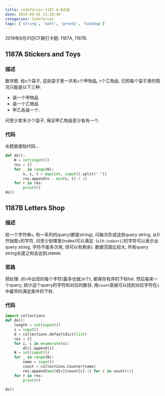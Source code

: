 ```yaml
---
title: codeforces-1187-A-B总结
date: 2019-09-01 21:29:40
categories: Codeforces
tags: ['string', 'math', 'greedy', 'hashmap']
---
```

2019年8月31日CF群打卡题: 1187A, 1187B.

## 1187A Stickers and Toys
### 描述

数学题. 给`n`个袋子, 这些袋子里一共有`s`个甲物品, `t`个乙物品. 已知每个袋子里的情况只能是以下三种:
- 装一个甲物品
- 装一个乙物品
- 甲乙各装一个.

问至少拿多少个袋子, 保证甲乙物品至少各有一个.

### 代码
水题直接贴代码...
```python
def do():
    N = int(input())
    res = []
    for _ in range(N):
        n, s, t = map(int, input().split(" "))
        res.append(n - min(s, t) + 1)
    for r in res:
        print(r)
do()
``` 

## 1187B Letters Shop
### 描述
给一个字符串`s`, 和一系列的query(都是string), 问每次形成这些query string, 从0开始取`s`的字符, 问至少到哪里(index)可以满足. (`s[0:index+1]`的字符可以表示出query string, 字符不能多次用, 但可以有剩余). 数据范围比较大, 所有query string长度之和会达到`200000`.

### 思路
预处理: 对`s`中出现的每个字符(最多也就`26`个), 都保存有序的下标list. 然后每来一个query, 统计这个query的字符和对应的数目. 用`count`直接可以找到对应字符在`s`中最早的满足条件的下标.

### 代码
```python
import collections
def do():
    length = int(input())
    s = input()
    d = collections.defaultdict(list)
    res = []
    for i, c in enumerate(s):
        d[c].append(i)
    N = int(input())
    for _ in range(N):
        name = input()
        count = collections.Counter(name)
        res.append(max(d[c][count[c]-1] for c in count)+1)
    for r in res:
        print(r)
 
do()
```  